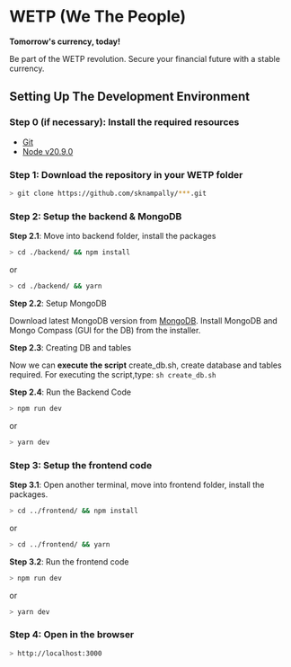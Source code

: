 # WETP (We The People)

**Tomorrow's currency, today!**

Be part of the WETP revolution. Secure your financial future with a stable currency.

## Setting Up The Development Environment

### Step 0 (if necessary): Install the required resources

- [Git](https://git-scm.com/downloads)
- [Node v20.9.0](https://nodejs.org/en/blog/release/v20.9.0)

### Step 1: Download the repository in your WETP folder

```bash
> git clone https://github.com/sknampally/***.git
```

### Step 2: Setup the backend & MongoDB

**Step 2.1**: Move into backend folder, install the packages

```bash
> cd ./backend/ && npm install
```

or

```bash
> cd ./backend/ && yarn
```

**Step 2.2**: Setup MongoDB

Download latest MongoDB version from [MongoDB](https://www.mongodb.com/try/download/community). Install MongoDB and Mongo Compass (GUI for the DB) from the installer.

**Step 2.3**: Creating DB and tables

Now we can **execute the script** create_db.sh, create database and tables required. For executing the script,type:
`sh create_db.sh`

**Step 2.4**: Run the Backend Code

```bash
> npm run dev
```

or

```bash
> yarn dev
```

### Step 3: Setup the frontend code

**Step 3.1**: Open another terminal, move into frontend folder, install the packages.

```bash
> cd ../frontend/ && npm install
```

or

```bash
> cd ../frontend/ && yarn
```

**Step 3.2**: Run the frontend code

```bash
> npm run dev
```

or

```bash
> yarn dev
```

### Step 4: Open in the browser

```bash
> http://localhost:3000
```
